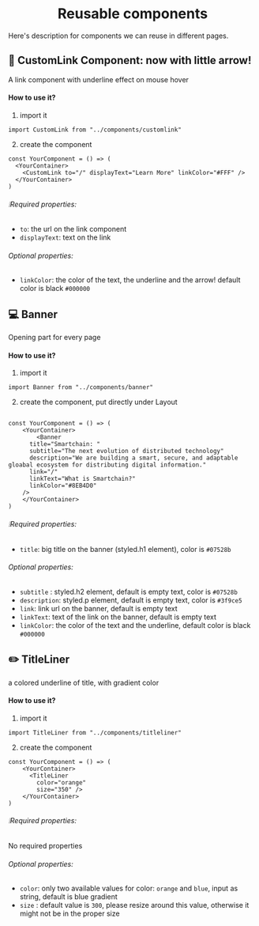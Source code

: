 <h1 align="center">
  Reusable components
</h1>
Here's description for components we can reuse in different pages.

## 🔗 CustomLink Component: now with little arrow!

A link component with underline effect on mouse hover

#### How to use it?

1. import it

```
import CustomLink from "../components/customlink"
```

2. create the component

```
const YourComponent = () => (
  <YourContainer>
    <CustomLink to="/" displayText="Learn More" linkColor="#FFF" />
  </YourContainer>
)
```

###### ❕Required properties:

- `to`: the url on the link component
- `displayText`: text on the link

###### Optional properties:

- `linkColor`: the color of the text, the underline and the arrow! default color is black `#000000`

## 💻 Banner

Opening part for every page

#### How to use it?

1. import it

```
import Banner from "../components/banner"
```

2. create the component, put directly under Layout

```

const YourComponent = () => (
    <YourContainer>
        <Banner
      title="Smartchain: "
      subtitle="The next evolution of distributed technology"
      description="We are building a smart, secure, and adaptable gloabal ecosystem for distributing digital information."
      link="/"
      linkText="What is Smartchain?"
      linkColor="#8EB4D0"
    />
    </YourContainer>
)
```

###### ❕Required properties:

- `title`: big title on the banner (styled.h1 element), color is `#07528b`

###### Optional properties:

- `subtitle` : styled.h2 element, default is empty text, color is `#07528b`
- `description`: styled.p element, default is empty text, color is `#3f9ce5`
- `link`: link url on the banner, default is empty text
- `linkText`: text of the link on the banner, default is empty text
- `linkColor`: the color of the text and the underline, default color is black `#000000`

## ✏️ TitleLiner

a colored underline of title, with gradient color

#### How to use it?

1. import it

```
import TitleLiner from "../components/titleliner"
```

2. create the component

```
const YourComponent = () => (
    <YourContainer>
      <TitleLiner
        color="orange"
        size="350" />
    </YourContainer>
)
```

###### ❕Required properties:

No required properties

###### Optional properties:

- `color`: only two available values for color: `orange` and `blue`, input as string, default is blue gradient
- `size` : default value is `300`, please resize around this value, otherwise it might not be in the proper size
